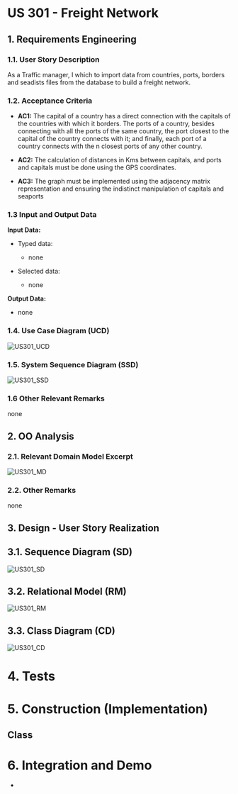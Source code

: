 # US 301 - Freight Network

## 1. Requirements Engineering


### 1.1. User Story Description


As a Traffic manager, I which to import data from countries, ports, borders and seadists files from the database to build a freight network.


### 1.2. Acceptance Criteria

* **AC1:** The capital of a country has a direct connection with the capitals of the countries with which it borders. The ports of a country, besides connecting with all the ports of the same country, the port closest to the capital of the country connects with it; and finally, each port of a country connects with the n closest ports of any other country.

* **AC2:** The calculation of distances in Kms between capitals, and ports and capitals must be done using the GPS coordinates.

* **AC3:** The graph must be implemented using the adjacency matrix representation and ensuring the indistinct manipulation of capitals and seaports


### 1.3 Input and Output Data


**Input Data:**

* Typed data:
	* none

* Selected data:
    * none

**Output Data:**

* none

### 1.4. Use Case Diagram (UCD)

![US301_UCD](US301_UCD.svg)

### 1.5. System Sequence Diagram (SSD)

![US301_SSD](US301_SSD.svg)

### 1.6 Other Relevant Remarks

none

## 2. OO Analysis

### 2.1. Relevant Domain Model Excerpt 

![US301_MD](US301_MD.svg)

### 2.2. Other Remarks

none

## 3. Design - User Story Realization 

## 3.1. Sequence Diagram (SD)

![US301_SD](US301_SD.svg)

## 3.2. Relational Model (RM)

![US301_RM](US301_RM.svg)

## 3.3. Class Diagram (CD)

![US301_CD](US301_CD.svg)

# 4. Tests 

    

# 5. Construction (Implementation)

## Class 

# 6. Integration and Demo 

* 